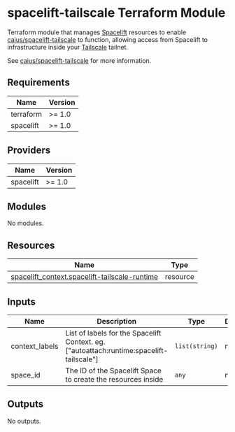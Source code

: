 # spacelift-tailscale Terraform Module

Terraform module that manages [Spacelift][] resources to enable [caius/spacelift-tailscale][] to function, allowing access from Spacelift to infrastructure inside your [Tailscale][] tailnet.

See [caius/spacelift-tailscale] for more information.

[Spacelift]: https://spacelift.io/
[caius/spacelift-tailscale]: https://github.com/caius/spacelift-tailscale/
[Tailscale]: https://tailscale.com/

<!-- BEGIN_TF_DOCS -->
## Requirements

| Name | Version |
|------|---------|
| terraform | >= 1.0 |
| spacelift | >= 1.0 |

## Providers

| Name | Version |
|------|---------|
| spacelift | >= 1.0 |

## Modules

No modules.

## Resources

| Name | Type |
|------|------|
| [spacelift_context.spacelift-tailscale-runtime](https://registry.terraform.io/providers/spacelift-io/spacelift/latest/docs/resources/context) | resource |

## Inputs

| Name | Description | Type | Default | Required |
|------|-------------|------|---------|:--------:|
| context\_labels | List of labels for the Spacelift Context. eg. ["autoattach:runtime:spacelift-tailscale"] | `list(string)` | n/a | yes |
| space\_id | The ID of the Spacelift Space to create the resources inside | `any` | n/a | yes |

## Outputs

No outputs.
<!-- END_TF_DOCS -->
